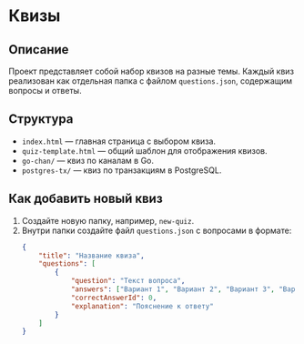 # Квизы

## Описание
Проект представляет собой набор квизов на разные темы. Каждый квиз реализован как отдельная папка с файлом `questions.json`, содержащим вопросы и ответы.

## Структура
- `index.html` — главная страница с выбором квиза.
- `quiz-template.html` — общий шаблон для отображения квизов.
- `go-chan/` — квиз по каналам в Go.
- `postgres-tx/` — квиз по транзакциям в PostgreSQL.

## Как добавить новый квиз
1. Создайте новую папку, например, `new-quiz`.
2. Внутри папки создайте файл `questions.json` с вопросами в формате:
   ```json
   {
       "title": "Название квиза",
       "questions": [
           {
               "question": "Текст вопроса",
               "answers": ["Вариант 1", "Вариант 2", "Вариант 3", "Вариант 4"],
               "correctAnswerId": 0,
               "explanation": "Пояснение к ответу"
           }
       ]
   }
